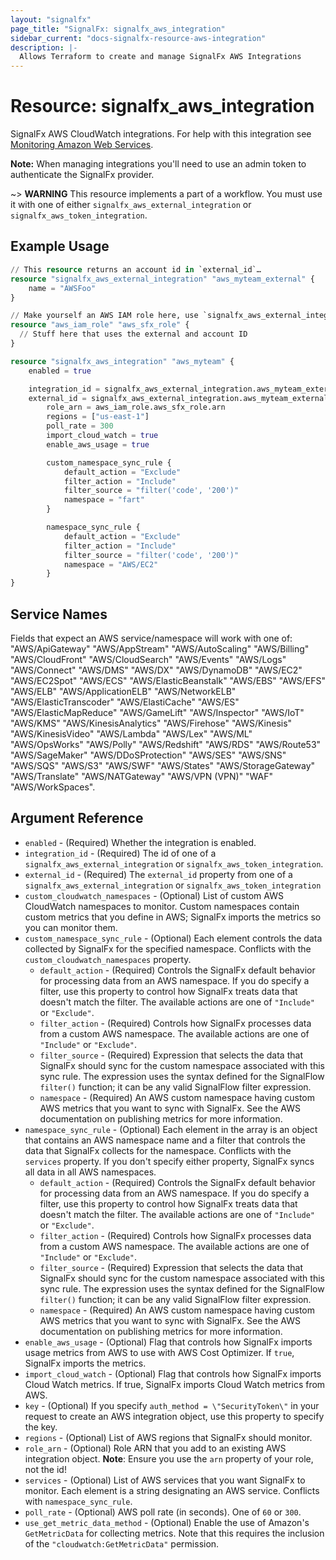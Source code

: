 ```yaml
---
layout: "signalfx"
page_title: "SignalFx: signalfx_aws_integration"
sidebar_current: "docs-signalfx-resource-aws-integration"
description: |-
  Allows Terraform to create and manage SignalFx AWS Integrations
---
```


# Resource: signalfx_aws_integration

SignalFx AWS CloudWatch integrations. For help with this integration see [Monitoring Amazon Web Services](https://docs.signalfx.com/en/latest/integrations/amazon-web-services.html#monitor-amazon-web-services).

**Note:** When managing integrations you'll need to use an admin token to authenticate the SignalFx provider.

~> **WARNING** This resource implements a part of a workflow. You must use it with one of either `signalfx_aws_external_integration` or `signalfx_aws_token_integration`.

## Example Usage

```terraform
// This resource returns an account id in `external_id`…
resource "signalfx_aws_external_integration" "aws_myteam_external" {
    name = "AWSFoo"
}

// Make yourself an AWS IAM role here, use `signalfx_aws_external_integration.aws_myteam_external.external_id`
resource "aws_iam_role" "aws_sfx_role" {
  // Stuff here that uses the external and account ID
}

resource "signalfx_aws_integration" "aws_myteam" {
    enabled = true

    integration_id = signalfx_aws_external_integration.aws_myteam_external.id
    external_id = signalfx_aws_external_integration.aws_myteam_external.external_id
		role_arn = aws_iam_role.aws_sfx_role.arn
		regions = ["us-east-1"]
		poll_rate = 300
		import_cloud_watch = true
		enable_aws_usage = true

		custom_namespace_sync_rule {
			default_action = "Exclude"
			filter_action = "Include"
			filter_source = "filter('code', '200')"
			namespace = "fart"
		}

		namespace_sync_rule {
			default_action = "Exclude"
			filter_action = "Include"
			filter_source = "filter('code', '200')"
			namespace = "AWS/EC2"
		}
}
```

## Service Names

Fields that expect an AWS service/namespace will work with one of: "AWS/ApiGateway" "AWS/AppStream" "AWS/AutoScaling" "AWS/Billing" "AWS/CloudFront" "AWS/CloudSearch" "AWS/Events" "AWS/Logs" "AWS/Connect" "AWS/DMS" "AWS/DX" "AWS/DynamoDB" "AWS/EC2" "AWS/EC2Spot" "AWS/ECS" "AWS/ElasticBeanstalk" "AWS/EBS" "AWS/EFS" "AWS/ELB" "AWS/ApplicationELB" "AWS/NetworkELB" "AWS/ElasticTranscoder" "AWS/ElastiCache" "AWS/ES" "AWS/ElasticMapReduce" "AWS/GameLift" "AWS/Inspector" "AWS/IoT" "AWS/KMS" "AWS/KinesisAnalytics" "AWS/Firehose" "AWS/Kinesis" "AWS/KinesisVideo" "AWS/Lambda" "AWS/Lex" "AWS/ML" "AWS/OpsWorks" "AWS/Polly" "AWS/Redshift" "AWS/RDS" "AWS/Route53" "AWS/SageMaker" "AWS/DDoSProtection" "AWS/SES" "AWS/SNS" "AWS/SQS" "AWS/S3" "AWS/SWF" "AWS/States" "AWS/StorageGateway" "AWS/Translate" "AWS/NATGateway" "AWS/VPN (VPN)" "WAF" "AWS/WorkSpaces".

## Argument Reference

* `enabled` - (Required) Whether the integration is enabled.
* `integration_id` - (Required) The id of one of a `signalfx_aws_external_integration` or `signalfx_aws_token_integration`.
* `external_id` - (Required) The `external_id` property from one of a `signalfx_aws_external_integration` or `signalfx_aws_token_integration`
* `custom_cloudwatch_namespaces` - (Optional) List of custom AWS CloudWatch namespaces to monitor. Custom namespaces contain custom metrics that you define in AWS; SignalFx imports the metrics so you can monitor them.
* `custom_namespace_sync_rule` - (Optional) Each element controls the data collected by SignalFx for the specified namespace. Conflicts with the `custom_cloudwatch_namespaces` property.
  * `default_action` - (Required) Controls the SignalFx default behavior for processing data from an AWS namespace. If you do specify a filter, use this property to control how SignalFx treats data that doesn't match the filter. The available actions are one of `"Include"` or `"Exclude"`.
  * `filter_action` - (Required) Controls how SignalFx processes data from a custom AWS namespace. The available actions are one of `"Include"` or `"Exclude"`.
  * `filter_source` - (Required) Expression that selects the data that SignalFx should sync for the custom namespace associated with this sync rule. The expression uses the syntax defined for the SignalFlow `filter()` function; it can be any valid SignalFlow filter expression.
  * `namespace` - (Required) An AWS custom namespace having custom AWS metrics that you want to sync with SignalFx. See the AWS documentation on publishing metrics for more information.
* `namespace_sync_rule` - (Optional) Each element in the array is an object that contains an AWS namespace name and a filter that controls the data that SignalFx collects for the namespace. Conflicts with the `services` property. If you don't specify either property, SignalFx syncs all data in all AWS namespaces.
  * `default_action` - (Required) Controls the SignalFx default behavior for processing data from an AWS namespace. If you do specify a filter, use this property to control how SignalFx treats data that doesn't match the filter. The available actions are one of `"Include"` or `"Exclude"`.
  * `filter_action` - (Required) Controls how SignalFx processes data from a custom AWS namespace. The available actions are one of `"Include"` or `"Exclude"`.
  * `filter_source` - (Required) Expression that selects the data that SignalFx should sync for the custom namespace associated with this sync rule. The expression uses the syntax defined for the SignalFlow `filter()` function; it can be any valid SignalFlow filter expression.
  * `namespace` - (Required) An AWS custom namespace having custom AWS metrics that you want to sync with SignalFx. See the AWS documentation on publishing metrics for more information.
* `enable_aws_usage` - (Optional) Flag that controls how SignalFx imports usage metrics from AWS to use with AWS Cost Optimizer. If `true`, SignalFx imports the metrics.
* `import_cloud_watch` - (Optional) Flag that controls how SignalFx imports Cloud Watch metrics. If true, SignalFx imports Cloud Watch metrics from AWS.
* `key` - (Optional) If you specify `auth_method = \"SecurityToken\"` in your request to create an AWS integration object, use this property to specify the key.
* `regions` - (Optional) List of AWS regions that SignalFx should monitor.
* `role_arn` - (Optional) Role ARN that you add to an existing AWS integration object. **Note**: Ensure you use the `arn` property of your role, not the id!
* `services` - (Optional) List of AWS services that you want SignalFx to monitor. Each element is a string designating an AWS service. Conflicts with `namespace_sync_rule`.
* `poll_rate` - (Optional) AWS poll rate (in seconds). One of `60` or `300`.
* `use_get_metric_data_method` - (Optional) Enable the use of Amazon's `GetMetricData` for collecting metrics. Note that this requires the inclusion of the `"cloudwatch:GetMetricData"` permission.
